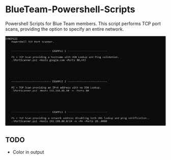 # BlueTeam-Powershell-Scripts
Powershell Scripts for Blue Team members. 
This script performs TCP port scans, providing the option to specify an entire network.

![Examples](./examples.png)

## TODO
+ Color in output
